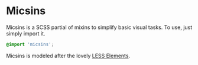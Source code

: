 # Micsins

Micsins is a SCSS partial of mixins to simplify basic visual tasks. To use, just simply import it.

```scss 
@import 'micsins';
```

Micsins is modeled after the lovely [LESS Elements](http://lesselements.com).
